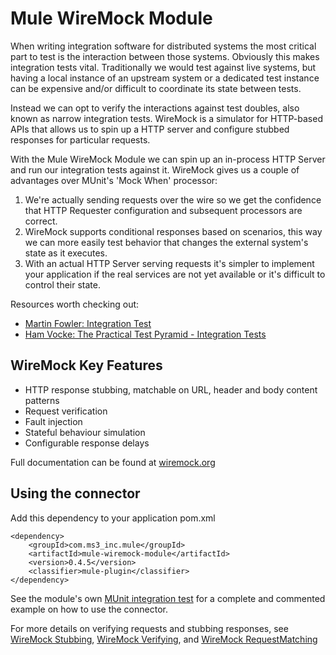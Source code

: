 # Mule WireMock Module

When writing integration software for distributed systems the most critical part to test is the interaction between those systems. Obviously this makes integration tests vital. Traditionally we would test against live systems, but having a local instance of an upstream system or a dedicated test instance can be expensive and/or difficult to coordinate its state between tests.

Instead we can opt to verify the interactions against test doubles, also known as narrow integration tests. WireMock is a simulator for HTTP-based APIs that allows us to spin up a HTTP server and configure stubbed responses for particular requests. 

With the Mule WireMock Module we can spin up an in-process HTTP Server and run our integration tests against it. WireMock gives us a couple of advantages over MUnit's 'Mock When' processor:

1. We're actually sending requests over the wire so we get the confidence that HTTP Requester configuration and subsequent processors are correct.   
2. WireMock supports conditional responses based on scenarios, this way we can more easily test behavior that changes the external system's state as it executes.
3. With an actual HTTP Server serving requests it's simpler to implement your application if the real services are not yet available or it's difficult to control their state.


Resources worth checking out:

* [Martin Fowler: Integration Test](https://martinfowler.com/bliki/IntegrationTest.html)    
* [Ham Vocke: The Practical Test Pyramid - Integration Tests](https://martinfowler.com/articles/practical-test-pyramid.html#IntegrationTests)


## WireMock Key Features
-	HTTP response stubbing, matchable on URL, header and body content patterns
-	Request verification
-	Fault injection
-	Stateful behaviour simulation
-	Configurable response delays

Full documentation can be found at [wiremock.org](http://wiremock.org/ "wiremock.org")

## Using the connector

Add this dependency to your application pom.xml

```
<dependency>
    <groupId>com.ms3_inc.mule</groupId>
    <artifactId>mule-wiremock-module</artifactId>
    <version>0.4.5</version>
    <classifier>mule-plugin</classifier>
</dependency>
```

See the module's own [MUnit integration test](./src/test/munit/munit-integration-test-suite.xml) for a complete and commented example on how to use the connector.

For more details on verifying requests and stubbing responses, see [WireMock Stubbing](http://wiremock.org/docs/stubbing), [WireMock Verifying](http://wiremock.org/docs/stubbing), and [WireMock RequestMatching](http://wiremock.org/docs/request-matching/)
